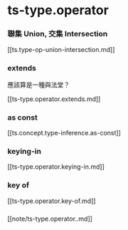 # ts-type.operator


###  聯集 Union, 交集 Intersection

[[ts.type-op-union-intersection.md]]

### extends

應該算是一種與法堂？

[[ts-type.operator.extends.md]]


### as const 

[[ts.concept.type-inference.as-const]]


### keying-in

[[ts-type.operator.keying-in.md]]

### key of 
[[ts-type.operator.key-of.md]]


### 

[[note/ts-type.operator..md]]
